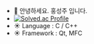 - 👋 안녕하세요. 홍성주 입니다.
- [![Solved.ac Profile](http://mazassumnida.wtf/api/v2/generate_badge?boj=ghdtjdwn)](https://solved.ac/ghdtjdwn/) 
- :sunny: Language : C / C++
- :sunny: Framework : Qt, MFC


<!---
jshs214/jshs214 is a ✨ special ✨ repository because its `README.md` (this file) appears on your GitHub profile.
You can click the Preview link to take a look at your changes.
--->
